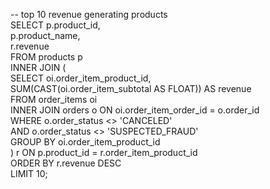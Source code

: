 -- top 10 revenue generating products<br/>
SELECT p.product_id,<br/>
       p.product_name,<br/>
       r.revenue<br/>
FROM products p<br/>
INNER JOIN (<br/>
    SELECT oi.order_item_product_id,<br/>
           SUM(CAST(oi.order_item_subtotal AS FLOAT)) AS revenue<br/>
    FROM order_items oi<br/>
    INNER JOIN orders o ON oi.order_item_order_id = o.order_id<br/>
    WHERE o.order_status <> 'CANCELED'<br/>
      AND o.order_status <> 'SUSPECTED_FRAUD'<br/>
    GROUP BY oi.order_item_product_id<br/>
) r ON p.product_id = r.order_item_product_id<br/>
ORDER BY r.revenue DESC<br/>
LIMIT 10;
